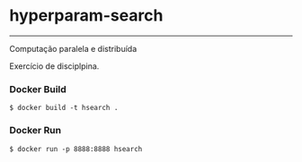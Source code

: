 # hyperparam-search
___

Computação paralela e distribuída

Exercício de disciplpina.

### Docker Build

``
$ docker build -t hsearch .
``

### Docker Run

``
$ docker run -p 8888:8888 hsearch
``